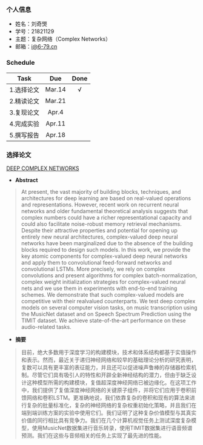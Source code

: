 ### 个人信息
- 姓名：刘奇煚
- 学号：21821129
- 主题：复杂网络（Complex Networks）
- 邮箱：i@6-79.cn

### Schedule

| Task | Due | Done |
| :--:| :--: | :--: |
| 1.选择论文 | Mar.14 | √ |
| 2.精读论文 | Mar.21 |
| 3.复现论文 | Apr.4  |
| 4.完成实验 | Apr.11 |
| 5.撰写报告 | Apr.18 |

### 选择论文

[DEEP COMPLEX NETWORKS](https://arxiv.org/pdf/1705.09792.pdf)

* **Abstract**
> At present, the vast majority of building blocks, techniques, and architectures for deep learning are based on real-valued operations and representations. However, recent work on recurrent neural networks and older fundamental theoretical analysis suggests that complex numbers could have a richer representational capacity and could also facilitate noise-robust memory retrieval mechanisms. Despite their attractive properties and potential for opening up entirely new neural architectures, complex-valued deep neural networks have been marginalized due to the absence of the building blocks required to design such models. In this work, we provide the key atomic components for complex-valued deep neural networks and apply them to convolutional feed-forward networks and convolutional LSTMs. More precisely, we rely on complex convolutions and present algorithms for complex batch-normalization, complex weight initialization strategies for complex-valued neural nets and we use them in experiments with end-to-end training schemes. We demonstrate that such complex-valued models are competitive with their realvalued counterparts. We test deep complex models on several computer vision tasks, on music transcription using the MusicNet dataset and on Speech Spectrum Prediction using the TIMIT dataset. We achieve state-of-the-art performance on these audio-related tasks.

* **摘要**
> 目前，绝大多数用于深度学习的构建模块，技术和体系结构都基于实值操作和表示。然而，最近关于递归神经网络和较早的基础理论分析的研究表明，复数可以具有更丰富的表征能力，并且还可以促进噪声鲁棒的存储器检索机制。尽管它们具有吸引人的特性和开辟全新神经结构的潜力，但由于缺乏设计这种模型所需的构建模块，复值超深度神经网络已被边缘化。在这项工作中，我们提供了复值深度神经网络的关键原子组件，并将它们应用于卷积前馈网络和卷积LSTM。更准确地说，我们依靠复杂的卷积和现有的算法来进行复杂的批量标准化，复杂的神经网络的复杂权​​重初始化策略，并且我们在端到端训练方案的实验中使用它们。我们证明了这种复杂价值模型与其真实价值的同行相比具有竞争力。我们在几个计算机视觉任务上测试深度复杂模型，使用MusicNet数据集进行音乐转录，使用TIMIT数据集进行语音频谱预测。我们在这些与音频相关的任务上实现了最先进的性能。